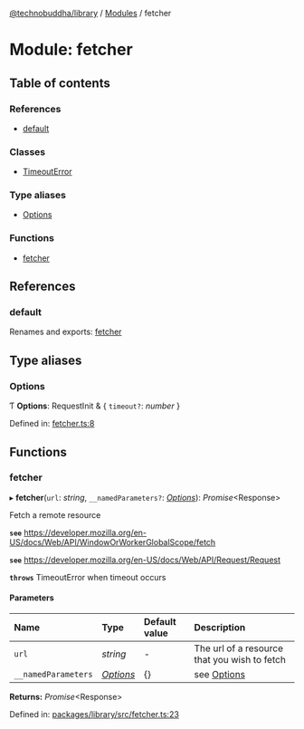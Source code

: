 [@technobuddha/library](../..) / [Modules](../Modules.md) / fetcher

# Module: fetcher

## Table of contents

### References

- [default](fetcher.md#default)

### Classes

- [TimeoutError](../classes/fetcher.timeouterror.md)

### Type aliases

- [Options](fetcher.md#options)

### Functions

- [fetcher](fetcher.md#fetcher)

## References

### default

Renames and exports: [fetcher](fetcher.md#fetcher)

## Type aliases

### Options

Ƭ **Options**: RequestInit & { `timeout?`: *number*  }

Defined in: [fetcher.ts:8](../../src/fetcher.ts#L8)

## Functions

### fetcher

▸ **fetcher**(`url`: *string*, `__namedParameters?`: [*Options*](fetcher.md#options)): *Promise*<Response\>

Fetch a remote resource

**`see`** https://developer.mozilla.org/en-US/docs/Web/API/WindowOrWorkerGlobalScope/fetch

**`see`** https://developer.mozilla.org/en-US/docs/Web/API/Request/Request

**`throws`** TimeoutError when timeout occurs

#### Parameters

| Name | Type | Default value | Description |
| :------ | :------ | :------ | :------ |
| `url` | *string* | - | The url of a resource that you wish to fetch |
| `__namedParameters` | [*Options*](fetcher.md#options) | {} | see [Options](fetcher.md#options) |

**Returns:** *Promise*<Response\>

Defined in: [packages/library/src/fetcher.ts:23](../../src/fetcher.ts#L23)

